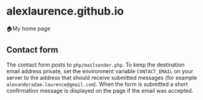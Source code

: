 # alexlaurence.github.io
🏠My home page

## Contact form

The contact form posts to `php/mailsender.php`. To keep the destination email
address private, set the environment variable `CONTACT_EMAIL` on your server to
the address that should receive submitted messages (for example
`alexanderadam.laurence@gmail.com`). When the form is submitted a short
confirmation message is displayed on the page if the email was accepted.
